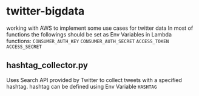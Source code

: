 # twitter-bigdata
working with AWS to implement some use cases for twitter data
In most of functions the followings should be set as Env Variables in Lambda functions:
`CONSUMER_AUTH_KEY`
`CONSUMER_AUTH_SECRET`
`ACCESS_TOKEN`
`ACCESS_SECRET`


## hashtag_collector.py
Uses Search API provided by Twitter to collect tweets with a specified hashtag.
hashtag can be defined using Env Variable `HASHTAG`
